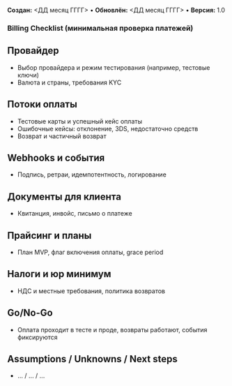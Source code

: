 **Создан:** <ДД месяц ГГГГ> • **Обновлён:** <ДД месяц ГГГГ> • **Версия:** 1.0

### Billing Checklist (минимальная проверка платежей)

## Провайдер
- Выбор провайдера и режим тестирования (например, тестовые ключи)
- Валюта и страны, требования KYC

## Потоки оплаты
- Тестовые карты и успешный кейс оплаты
- Ошибочные кейсы: отклонение, 3DS, недостаточно средств
- Возврат и частичный возврат

## Webhooks и события
- Подпись, ретраи, идемпотентность, логирование

## Документы для клиента
- Квитанция, инвойс, письмо о платеже

## Прайсинг и планы
- План MVP, флаг включения оплаты, grace period

## Налоги и юр минимум
- НДС и местные требования, политика возвратов

## Go/No-Go
- Оплата проходит в тесте и проде, возвраты работают, события фиксируются

## Assumptions / Unknowns / Next steps
- ... / ... / ...
